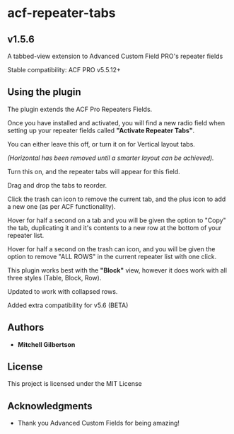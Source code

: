 # acf-repeater-tabs
## v1.5.6
A tabbed-view extension to Advanced Custom Field PRO's repeater fields

Stable compatibility: ACF PRO v5.5.12+

## Using the plugin

The plugin extends the ACF Pro Repeaters Fields.

Once you have installed and activated, you will find a new radio field when setting up your repeater fields called **"Activate Repeater Tabs"**.

You can either leave this off, or turn it on for Vertical layout tabs. 

*(Horizontal has been removed until a smarter layout can be achieved).*

Turn this on, and the repeater tabs will appear for this field.

Drag and drop the tabs to reorder.

Click the trash can icon to remove the current tab, and the plus icon to add a new one (as per ACF functionality).

Hover for half a second on a tab and you will be given the option to "Copy" the tab, duplicating it and it's contents to a new row at the bottom of your repeater list.

Hover for half a second on the trash can icon, and you will be given the option to remove "ALL ROWS" in the current repeater list with one click.

This plugin works best with the **"Block"** view, however it does work with all three styles (Table, Block, Row).

Updated to work with collapsed rows.

Added extra compatibility for v5.6 (BETA)

## Authors

* **Mitchell Gilbertson** 

## License

This project is licensed under the MIT License

## Acknowledgments

* Thank you Advanced Custom Fields for being amazing!
